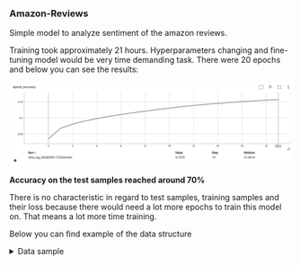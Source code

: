 ﻿### Amazon-Reviews

Simple model to analyze sentiment of the amazon reviews.

Training took approximately 21 hours. Hyperparameters changing and fine-tuning model
would be very time demanding task. There were 20 epochs and below you can see the results:

![Accuracy image](img/Accuracy_2024-02-10.png)

**Accuracy on the test samples reached around 70%**

There is no characteristic in regard to test samples, training samples and their loss
because there would need a lot more epochs to train this model on. That means a lot more
time training.

Below you can find example of the data structure
<details>
<summary>Data sample</summary>

```text
__label__2 Remember, Pull Your Jaw Off The Floor After Hearing it:
           If you've played the game, you know how divine the music is!
           Every single song tells a story of the game, it's that good!
           The greatest songs are without a doubt, Chrono Cross:
           Time's Scar, Magical Dreamers: The Wind, The Stars,
           and the Sea and Radical Dreamers: Unstolen Jewel. 
           (Translation varies) This music is perfect if you ask me, the best it can be.
           Yasunori Mitsuda just poured his heart on and wrote it down on paper.
           
__label__2 an absolute masterpiece: I am quite sure any of you actually
           taking the time to read this have played the game at least once,
           and heard at least a few of the tracks here.
           And whether you were aware of it or not, Mitsuda's music
           contributed greatly to the mood of every single minute
           of the whole game.Composed of 3 CDs and quite a few songs
           (I haven't an exact count), all of which are heart-rendering
           and impressively remarkable, this soundtrack is one I assure
           you you will not forget. It has everything for every listener
           -- from fast-paced and energetic (Dancing the Tokage or Termina Home),
           to slower and more haunting (Dragon God), to purely beautifully
           composed (Time's Scar), to even some fantastic vocals
           (Radical Dreamers).This is one of the best videogame
           soundtracks out there, and surely Mitsuda's best ever. ^_^
           
__label__1 Buyer beware: This is a self-published book,
           and if you want to know why--read a few paragraphs!
           Those 5 star reviews must have been written by Ms. Haddon's
           family and friends--or perhaps, by herself! I can't imagine
           anyone reading the whole thing--I spent an evening with
           the book and a friend and we were in hysterics reading bits
           and pieces of it to one another. It is most definitely bad
           enough to be entered into some kind of a "worst book" contest.
           I can't believe Amazon even sells this kind of thing.
           Maybe I can offer them my 8th grade term paper on
           "To Kill a Mockingbird"--a book I am quite sure Ms. Haddon
           never heard of. Anyway, unless you are in a mood to send a book
           to someone as a joke---stay far, far away from this one!
```

</details>

